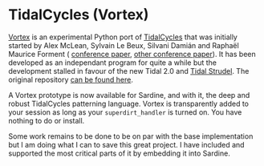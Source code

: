 # TidalCycles (Vortex)

[Vortex](https://github.com/tidalcycles/vortex) is an experimental Python port of [TidalCycles](https://github.com/tidalcycles/Tidal) that was initially started by Alex McLean, Sylvain Le Beux, Silvani Damián and Raphaël Maurice Forment (
[conference paper](https://zenodo.org/record/6456380), [other conference paper](https://arxiv.org/pdf/2209.04289.pdf)). It has been developed as an independant program for quite a while but the development stalled in favour of the new Tidal 2.0 and [Tidal Strudel](https://strudel.tidalcycles.org/). The original repository [can be found here](https://github.com/tidalcycles/vortex).

A Vortex prototype is now available for Sardine, and with it, the deep and robust TidalCycles patterning language. Vortex is transparently added to your session as long as your `superdirt_handler` is turned on. You have nothing to do or install.

Some work remains to be done to be on par with the base implementation but I am doing what I can to save this great project. I have included and supported the most critical parts of it by embedding it into Sardine.
